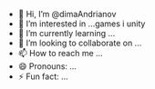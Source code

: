 - 👋 Hi, I’m @dimaAndrianov
- 👀 I’m interested in ...games i unity
- 🌱 I’m currently learning ...
- 💞️ I’m looking to collaborate on ...
- 📫 How to reach me ...
- 😄 Pronouns: ...
- ⚡ Fun fact: ...

<!---
dimaAndrianov/dimaAndrianov is a ✨ special ✨ repository because its `README.md` (this file) appears on your GitHub profile.
You can click the Preview link to take a look at your changes.
--->

